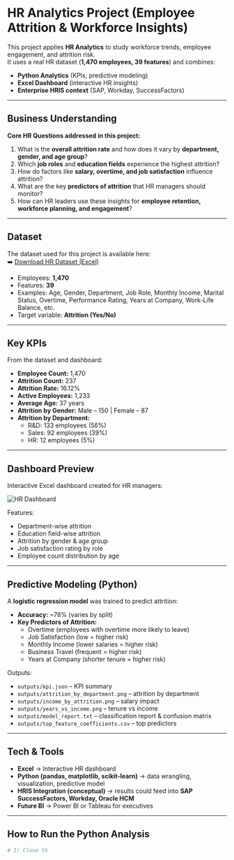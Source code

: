 #  HR Analytics Project (Employee Attrition & Workforce Insights)

This project applies **HR Analytics** to study workforce trends, employee engagement, and attrition risk.  
It uses a real HR dataset (**1,470 employees, 39 features**) and combines:  
- **Python Analytics** (KPIs, predictive modeling)  
- **Excel Dashboard** (interactive HR insights)  
- **Enterprise HRIS context** (SAP, Workday, SuccessFactors)  

---

##  Business Understanding

**Core HR Questions addressed in this project:**
1. What is the **overall attrition rate** and how does it vary by **department, gender, and age group**?  
2. Which **job roles** and **education fields** experience the highest attrition?  
3. How do factors like **salary, overtime, and job satisfaction** influence attrition?  
4. What are the key **predictors of attrition** that HR managers should monitor?  
5. How can HR leaders use these insights for **employee retention, workforce planning, and engagement**?  

---

##  Dataset

The dataset used for this project is available here:  
➡️ [Download HR Dataset (Excel)](data/hr-data.xlsx)

- Employees: **1,470**  
- Features: **39**  
- Examples: Age, Gender, Department, Job Role, Monthly Income, Marital Status, Overtime, Performance Rating, Years at Company, Work-Life Balance, etc.  
- Target variable: **Attrition (Yes/No)**  

---

##  Key KPIs

From the dataset and dashboard:

- **Employee Count:** 1,470  
- **Attrition Count:** 237  
- **Attrition Rate:** 16.12%  
- **Active Employees:** 1,233  
- **Average Age:** 37 years  
- **Attrition by Gender:** Male – 150 | Female – 87  
- **Attrition by Department:**  
  - R&D: 133 employees (56%)  
  - Sales: 92 employees (39%)  
  - HR: 12 employees (5%)  

---

## Dashboard Preview

Interactive Excel dashboard created for HR managers:

![HR Dashboard](HR%20Analytic%20Dashboard.png)

Features:
- Department-wise attrition  
- Education field-wise attrition  
- Attrition by gender & age group  
- Job satisfaction rating by role  
- Employee count distribution by age  

---

##  Predictive Modeling (Python)

A **logistic regression model** was trained to predict attrition:

- **Accuracy:** ~78% (varies by split)  
- **Key Predictors of Attrition:**  
  - Overtime (employees with overtime more likely to leave)  
  - Job Satisfaction (low = higher risk)  
  - Monthly Income (lower salaries = higher risk)  
  - Business Travel (frequent = higher risk)  
  - Years at Company (shorter tenure = higher risk)  

Outputs:
- `outputs/kpi.json` – KPI summary  
- `outputs/attrition_by_department.png` – attrition by department  
- `outputs/income_by_attrition.png` – salary impact  
- `outputs/years_vs_income.png` – tenure vs income  
- `outputs/model_report.txt` – classification report & confusion matrix  
- `outputs/top_feature_coefficients.csv` – top predictors  

---

##  Tech & Tools

- **Excel** → Interactive HR dashboard  
- **Python (pandas, matplotlib, scikit-learn)** → data wrangling, visualization, predictive model  
- **HRIS Integration (conceptual)** → results could feed into **SAP SuccessFactors, Workday, Oracle HCM**  
- **Future BI** → Power BI or Tableau for executives  

---

##  How to Run the Python Analysis

```bash
# 1) Clone th

